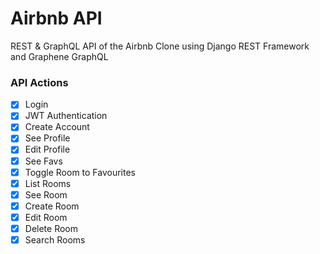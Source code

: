 # Airbnb API

REST & GraphQL API of the Airbnb Clone using Django REST Framework and Graphene GraphQL

### API Actions

- [x] Login
- [x] JWT Authentication
- [x] Create Account
- [x] See Profile
- [x] Edit Profile
- [x] See Favs
- [x] Toggle Room to Favourites
- [x] List Rooms
- [x] See Room
- [x] Create Room
- [x] Edit Room
- [x] Delete Room
- [x] Search Rooms
